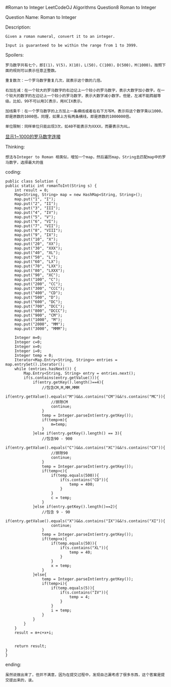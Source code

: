 #Roman to Integer
LeetCodeOJ Algorithms Question8 Roman to Integer

Question Name: Roman to Integer

Description:
	
	
	Given a roman numeral, convert it to an integer.

	Input is guaranteed to be within the range from 1 to 3999.
	

Spoilers:
	
	罗马数字共有七个，即I(1)，V(5)，X(10)，L(50)，C(100)，D(500)，M(1000)。按照下面的规则可以表示任意正整数。
	
	重复数次：一个罗马数字重复几次，就表示这个数的几倍。 

	右加左减：在一个较大的罗马数字的右边记上一个较小的罗马数字，表示大数字加小数字。在一个较大的数字的左边记上一个较小的罗马数字，表示大数字减小数字。但是，左减不能跨越等级。比如，99不可以用IC表示，用XCIX表示。 

	加线乘千：在一个罗马数字的上方加上一条横线或者在右下方写M，表示将这个数字乘以1000，即是原数的1000倍。同理，如果上方有两条横线，即是原数的1000000倍。 

	单位限制：同样单位只能出现3次，如40不能表示为XXXX，而要表示为XL。
[显示1~1000的罗马数字连接](http://www.360doc.com/content/12/1128/19/803452_250820485.shtml "链接")

Thinking:
	
	想法与Integer to Roman 相类似，增加一个map，然后遍历map，String去匹配map中的罗马数字，选择最大的值
	
coding:

	public class Solution {
    public static int romanToInt(String s) {
        int result = 0;
        Map<String, String> map = new HashMap<String, String>();
        map.put("1", "I");
        map.put("2", "II");
        map.put("3", "III");
        map.put("4", "IV");
        map.put("5", "V");
        map.put("6", "VI");
        map.put("7", "VII");
        map.put("8", "VIII");
        map.put("9", "IX");
        map.put("10", "X");
        map.put("20", "XX");
        map.put("30", "XXX");
        map.put("40", "XL");
        map.put("50", "L");
        map.put("60", "LX");
        map.put("70", "LXX");
        map.put("80", "LXXX");
        map.put("90", "XC");
        map.put("100", "C");
        map.put("200", "CC");
        map.put("300", "CCC");
        map.put("400", "CD");
        map.put("500", "D");
        map.put("600", "DC");
        map.put("700", "DCC");
        map.put("800", "DCCC");
        map.put("900", "CM");
        map.put("1000", "M");
        map.put("2000", "MM");
        map.put("3000", "MMM");

        Integer m=0;
        Integer c=0;
        Integer x=0;
        Integer i=0;
        Integer temp = 0;
        Iterator<Map.Entry<String, String>> entries = map.entrySet().iterator();
        while (entries.hasNext()) {
            Map.Entry<String, String> entry = entries.next();
            if(s.contains(entry.getValue())){
                if(entry.getKey().length()==4){
                    //包含CM,M,MM,MMM
                    if(entry.getValue().equals("M")&&s.contains("CM")&&!s.contains("MC")){
                        //排除CM
                        continue;
                    }
                    temp = Integer.parseInt(entry.getKey());
                    if(temp>m){
                        m=temp;
                    }
                }else if(entry.getKey().length() == 3){
                    //包含90 - 900
                    if(entry.getValue().equals("C")&&s.contains("XC")&&!s.contains("CX")){
                        //排除90
                        continue;
                    }
                    temp = Integer.parseInt(entry.getKey());
                    if(temp>c){
                        if(temp.equals(500)){
                            if(s.contains("CD")){
                                temp = 400;
                            }
                        }
                        c = temp;
                    }
                }else if(entry.getKey().length()==2){
                    //包含 9 - 90
                    if(entry.getValue().equals("X")&&s.contains("IX")&&!s.contains("XI")){
                        continue;
                    }
                    temp = Integer.parseInt(entry.getKey());
                    if(temp>x){
                        if(temp.equals(50)){
                            if(s.contains("XL")){
                                temp = 40;
                            }
                        }
                        x = temp;
                    }
                }else{
                    temp = Integer.parseInt(entry.getKey());
                    if(temp>i){
                        if(temp.equals(5)){
                            if(s.contains("IV")){
                                temp = 4;
                            }
                        }
                        i = temp;
                    }
                }
            }
        }
        result = m+c+x+i;


        return result;
    }
	}
	
ending:
	
	虽然说做出来了，但并不满意，因为在提交过程中，发现自己漏考虑了很多东西，这个答案是提交提出来的，诶。